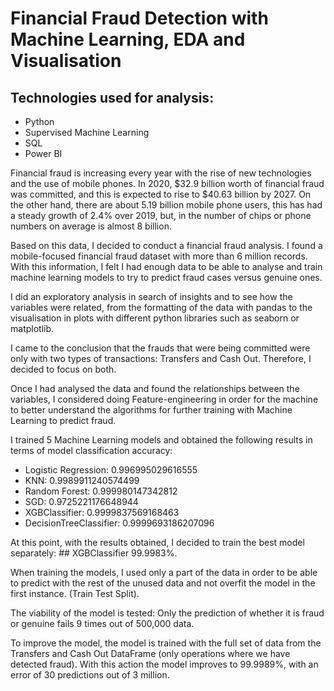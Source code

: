 # Financial Fraud Detection with Machine Learning, EDA and Visualisation

## Technologies used for analysis:
- Python
- Supervised Machine Learning
- SQL
- Power BI

Financial fraud is increasing every year with the rise of new technologies and the use of mobile phones. In 2020, $32.9 billion worth of financial fraud was committed, and this is expected to rise to $40.63 billion by 2027. On the other hand, there are about 5.19 billion mobile phone users, this has had a steady growth of 2.4% over 2019, but, in the number of chips or phone numbers on average is almost 8 billion.

Based on this data, I decided to conduct a financial fraud analysis. I found a mobile-focused financial fraud dataset with more than 6 million records. With this information, I felt I had enough data to be able to analyse and train machine learning models to try to predict fraud cases versus genuine ones.

I did an exploratory analysis in search of insights and to see how the variables were related, from the formatting of the data with pandas to the visualisation in plots with different python libraries such as seaborn or matplotlib.

I came to the conclusion that the frauds that were being committed were only with two types of transactions: Transfers and Cash Out. Therefore, I decided to focus on both. 

Once I had analysed the data and found the relationships between the variables, I considered doing Feature-engineering in order for the machine to better understand the algorithms for further training with Machine Learning to predict fraud.



I trained 5 Machine Learning models and obtained the following results in terms of model classification accuracy:

- Logistic Regression: 0.996995029616555
- KNN: 0.9989911240574499
- Random Forest: 0.999980147342812
- SGD: 0.9725221176648944
- XGBClassifier: 0.9999837569168463
- DecisionTreeClassifier: 0.9999693186207096

At this point, with the results obtained, I decided to train the best model separately: ## XGBClassifier 99.9983%.

When training the models, I used only a part of the data in order to be able to predict with the rest of the unused data and not overfit the model in the first instance. (Train Test Split).

The viability of the model is tested: Only the prediction of whether it is fraud or genuine fails 9 times out of 500,000 data.

To improve the model, the model is trained with the full set of data from the Transfers and Cash Out DataFrame (only operations where we have detected fraud). With this action the model improves to 99.9989%, with an error of 30 predictions out of 3 million.


